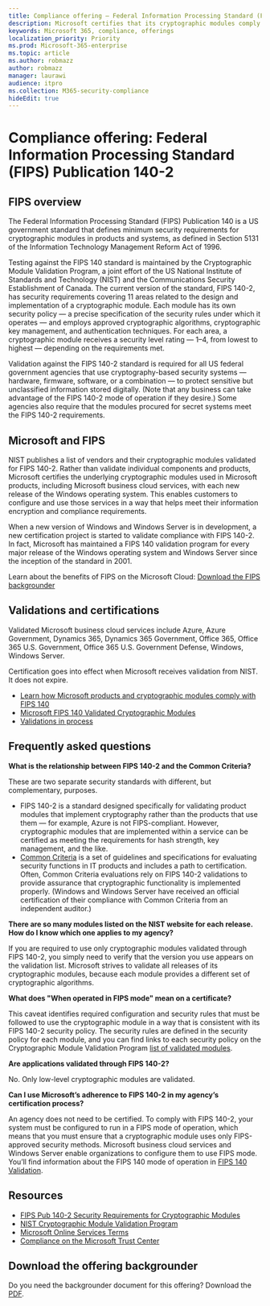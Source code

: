 ```yaml
---
title: Compliance offering — Federal Information Processing Standard (FIPS) Publication 140-2
description: Microsoft certifies that its cryptographic modules comply with the US Federal Information Processing Standard.
keywords: Microsoft 365, compliance, offerings
localization_priority: Priority
ms.prod: Microsoft-365-enterprise
ms.topic: article
ms.author: robmazz
author: robmazz
manager: laurawi
audience: itpro
ms.collection: M365-security-compliance
hideEdit: true
---
```


# Compliance offering: Federal Information Processing Standard (FIPS) Publication 140-2

## FIPS overview

The Federal Information Processing Standard (FIPS) Publication 140 is a US government standard that defines minimum security requirements for cryptographic modules in products and systems, as defined in Section 5131 of the Information Technology Management Reform Act of 1996.  
  
Testing against the FIPS 140 standard is maintained by the Cryptographic Module Validation Program, a joint effort of the US National Institute of Standards and Technology (NIST) and the Communications Security Establishment of Canada. The current version of the standard, FIPS 140-2, has security requirements covering 11 areas related to the design and implementation of a cryptographic module. Each module has its own security policy — a precise specification of the security rules under which it operates — and employs approved cryptographic algorithms, cryptographic key management, and authentication techniques. For each area, a cryptographic module receives a security level rating — 1–4, from lowest to highest — depending on the requirements met.  
  
Validation against the FIPS 140-2 standard is required for all US federal government agencies that use cryptography-based security systems — hardware, firmware, software, or a combination — to protect sensitive but unclassified information stored digitally. (Note that any business can take advantage of the FIPS 140-2 mode of operation if they desire.) Some agencies also require that the modules procured for secret systems meet the FIPS 140-2 requirements.

## Microsoft and FIPS

NIST publishes a list of vendors and their cryptographic modules validated for FIPS 140-2. Rather than validate individual components and products, Microsoft certifies the underlying cryptographic modules used in Microsoft products, including Microsoft business cloud services, with each new release of the Windows operating system. This enables customers to configure and use those services in a way that helps meet their information encryption and compliance requirements.  
  
When a new version of Windows and Windows Server is in development, a new certification project is started to validate compliance with FIPS 140-2. In fact, Microsoft has maintained a FIPS 140 validation program for every major release of the Windows operating system and Windows Server since the inception of the standard in 2001.  
  
Learn about the benefits of FIPS on the Microsoft Cloud: [Download the FIPS backgrounder](https://aka.ms/fips-backgrounder)

## Validations and certifications

Validated Microsoft business cloud services include Azure, Azure Government, Dynamics 365, Dynamics 365 Government, Office 365, Office 365 U.S. Government, Office 365 U.S. Government Defense, Windows, Windows Server.  
  
Certification goes into effect when Microsoft receives validation from NIST. It does not expire.

- [Learn how Microsoft products and cryptographic modules comply with FIPS 140](https://www.microsoft.com/msrc?rtc=1#_Microsoft_FIPS_140)
- [Microsoft FIPS 140 Validated Cryptographic Modules](https://technet.microsoft.com/library/cc750357.aspx#ID0EWFAC)
- [Validations in process](https://aka.ms/FIPS-validations-in-process)

## Frequently asked questions

**What is the relationship between FIPS 140-2 and the Common Criteria?**

These are two separate security standards with different, but complementary, purposes.

- FIPS 140-2 is a standard designed specifically for validating product modules that implement cryptography rather than the products that use them — for example, Azure is not FIPS-compliant. However, cryptographic modules that are implemented within a service can be certified as meeting the requirements for hash strength, key management, and the like.
- [Common Criteria](https://www.commoncriteriaportal.org/) is a set of guidelines and specifications for evaluating security functions in IT products and includes a path to certification. Often, Common Criteria evaluations rely on FIPS 140-2 validations to provide assurance that cryptographic functionality is implemented properly. (Windows and Windows Server have received an official certification of their compliance with Common Criteria from an independent auditor.)

**There are so many modules listed on the NIST website for each release. How do I know which one applies to my agency?**

If you are required to use only cryptographic modules validated through FIPS 140-2, you simply need to verify that the version you use appears on the validation list. Microsoft strives to validate all releases of its cryptographic modules, because each module provides a different set of cryptographic algorithms.

**What does "When operated in FIPS mode" mean on a certificate?**

This caveat identifies required configuration and security rules that must be followed to use the cryptographic module in a way that is consistent with its FIPS 140-2 security policy. The security rules are defined in the security policy for each module, and you can find links to each security policy on the Cryptographic Module Validation Program [list of validated modules](https://aka.ms/FIPS-140-val).

**Are applications validated through FIPS 140-2?**

No. Only low-level cryptographic modules are validated.

**Can I use Microsoft’s adherence to FIPS 140-2 in my agency’s certification process?**

An agency does not need to be certified. To comply with FIPS 140-2, your system must be configured to run in a FIPS mode of operation, which means that you must ensure that a cryptographic module uses only FIPS-approved security methods. Microsoft business cloud services and Windows Server enable organizations to configure them to use FIPS mode. You’ll find information about the FIPS 140 mode of operation in [FIPS 140 Validation](https://aka.ms/technet-FIPS).

## Resources

- [FIPS Pub 140-2 Security Requirements for Cryptographic Modules](https://csrc.nist.gov/publications/fips/fips140-2/fips1402.pdf)
- [NIST Cryptographic Module Validation Program](https://csrc.nist.gov/groups/STM/cmvp/index.html)
- [Microsoft Online Services Terms](https://aka.ms/Online-Services-Terms)
- [Compliance on the Microsoft Trust Center](https://www.microsoft.com/trust-center/compliance/compliance-overview)

## Download the offering backgrounder

Do you need the backgrounder document for this offering? Download the [PDF](https://download.microsoft.com/download/B/7/2/B7226B91-1A56-41E4-AC01-43FCFEE50B7F/FIPS_Compliance_Backgrounder.pdf).
